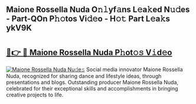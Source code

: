 ## Maione Rossella Nuda O𝚗𝚕yf𝚊ns L𝚎a𝚔ed N𝚞𝚍es - Part-QOn P𝚑𝚘tos Vi𝚍𝚎o - H𝚘𝚝 Part L𝚎a𝚔s ykV9K

# <h2><a href="http://kfb7hqc.oniu.top/?m=Maione+Rossella+Nuda">🔗👉 🔴 Maione Rossella Nuda P𝚑ot𝚘𝚜 V𝚒d𝚎o</a></h2>

[![Maione Rossella Nuda Nu𝚍e𝚜](https://i.imgur.com/0qMVB7G.gif)](http://kfb7hqc.oniu.top/?m=Maione+Rossella+Nuda)
Social media innovator Maione Rossella Nuda, recognized for sharing dance and lifestyle ideas, through presentations and blogs. Outstanding producer Maione Rossella Nuda, celebrated for their exceptional skills and accomplishments in bringing creative projects to life.  
